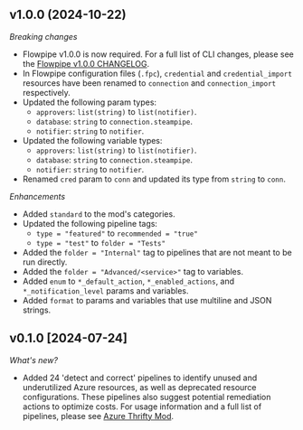 ## v1.0.0 (2024-10-22)

_Breaking changes_

- Flowpipe v1.0.0 is now required. For a full list of CLI changes, please see the [Flowpipe v1.0.0 CHANGELOG](https://flowpipe.io/changelog/flowpipe-cli-v1-0-0).
- In Flowpipe configuration files (`.fpc`), `credential` and `credential_import` resources have been renamed to `connection` and `connection_import` respectively.
- Updated the following param types:
  - `approvers`: `list(string)` to `list(notifier)`.
  - `database`: `string` to `connection.steampipe`.
  - `notifier`: `string` to `notifier`.
- Updated the following variable types:
  - `approvers`: `list(string)` to `list(notifier)`.
  - `database`: `string` to `connection.steampipe`.
  - `notifier`: `string` to `notifier`.
- Renamed `cred` param to `conn` and updated its type from `string` to `conn`.

_Enhancements_

- Added `standard` to the mod's categories.
- Updated the following pipeline tags:
  - `type = "featured"` to `recommended = "true"`
  - `type = "test"` to `folder = "Tests"`
- Added the `folder = "Internal"` tag to pipelines that are not meant to be run directly.
- Added the `folder = "Advanced/<service>"` tag to variables.
- Added `enum` to `*_default_action`, `*_enabled_actions`, and `*_notification_level` params and variables.
- Added `format` to params and variables that use multiline and JSON strings.

## v0.1.0 [2024-07-24]

_What's new?_

- Added 24 'detect and correct' pipelines to identify unused and underutilized Azure resources, as well as deprecated resource configurations. These pipelines also suggest potential remediation actions to optimize costs. For usage information and a full list of pipelines, please see [Azure Thrifty Mod](https://hub.flowpipe.io/mods/turbot/azure_thrifty).